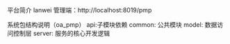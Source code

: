 平台简介
lanwei
管理端：http://localhost:8019/pmp

系统包结构说明（oa_pmp）
api:子模块依赖
common: 公共模块
model: 数据访问控制层
server: 服务的核心开发逻辑

